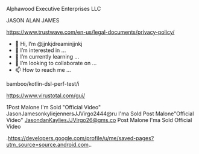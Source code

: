 Alphawood Executive Enterprises LLC

JASON ALAN JAMES

https://www.trustwave.com/en-us/legal-documents/privacy-policy/


- 👋 Hi, I’m @jjnkjdreaminjjnkj
- 👀 I’m interested in ...
- 🌱 I’m currently learning ...
- 💞️ I’m looking to collaborate on ...
- 📫 How to reach me ...

<!---
jjnkjdreaminjjnkj/jjnkjdreaminjjnkj is a ✨ special ✨ repository because its `README.md` (this file) appears on your GitHub profile.
You can click the Preview link to take a look at your changes.
--->
bamboo/kotlin-dsl-perf-test/i

https://www.virustotal.com/gui/

1Post Malone I'm Sold "Official Video" JasonJamesonkyliejennersJJVirgo2444@ru I'ma Sold Post Malone"Official Video" JasondanKayliesJJVirgo26@gms.co
Post Malone I'ma Sold Official Video

.https://developers.google.com/profile/u/me/saved-pages?utm_source=source.android.com..

